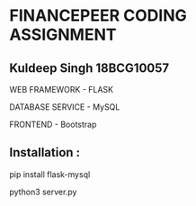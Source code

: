 
# FINANCEPEER CODING ASSIGNMENT

## Kuldeep Singh 18BCG10057

WEB FRAMEWORK - FLASK

DATABASE SERVICE - MySQL

FRONTEND - Bootstrap

## Installation :

pip install flask-mysql

python3 server.py

